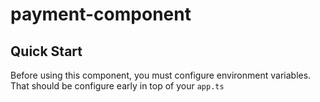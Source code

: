 # payment-component

## Quick Start

Before using this component, you must configure environment variables. That should be configure early in top of your `app.ts`
